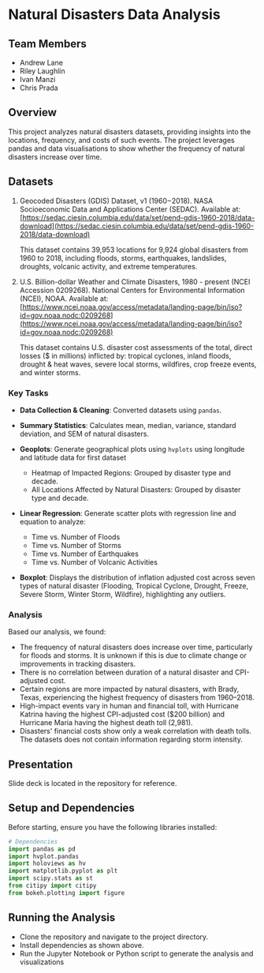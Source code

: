 # Natural Disasters Data Analysis

## Team Members
- Andrew Lane
- Riley Laughlin
- Ivan Manzi
- Chris Prada

## Overview

This project analyzes natural disasters datasets, providing insights into the locations, frequency, and costs of such events. The project leverages pandas and data visualisations to show whether the frequency of natural disasters increase over time.

## Datasets
1. Geocoded Disasters (GDIS) Dataset, v1 (1960 – 2018). NASA Socioeconomic Data and Applications Center (SEDAC). Available at: [https://sedac.ciesin.columbia.edu/data/set/pend-gdis-1960-2018/data-download](https://sedac.ciesin.columbia.edu/data/set/pend-gdis-1960-2018/data-download)

    This dataset contains 39,953 locations for 9,924 global disasters from 1960 to 2018, including floods, storms, earthquakes, landslides, droughts, volcanic activity, and extreme temperatures.

2. U.S. Billion-dollar Weather and Climate Disasters, 1980 - present (NCEI Accession 0209268). National Centers for Environmental Information (NCEI), NOAA. Available at: [https://www.ncei.noaa.gov/access/metadata/landing-page/bin/iso?id=gov.noaa.nodc:0209268](https://www.ncei.noaa.gov/access/metadata/landing-page/bin/iso?id=gov.noaa.nodc:0209268)

    This dataset contains U.S. disaster cost assessments of the total, direct losses ($ in millions) inflicted by: tropical cyclones, inland floods, drought & heat waves, severe local storms, wildfires, crop freeze events, and winter storms.

### Key Tasks
- **Data Collection & Cleaning**: Converted datasets using `pandas`.
- **Summary Statistics**: Calculates mean, median, variance, standard deviation, and SEM of natural disasters.
- **Geoplots**: Generate geographical plots using `hvplots` using longitude and latitude data for first dataset
    - Heatmap of Impacted Regions: Grouped by disaster type and decade.
    - All Locations Affected by Natural Disasters: Grouped by disaster type and decade.
    
- **Linear Regression**: Generate scatter plots with regression line and equation to analyze:
    - Time vs. Number of Floods
    - Time vs. Number of Storms
    - Time vs. Number of Earthquakes
    - Time vs. Number of Volcanic Activities
- **Boxplot**: Displays the distribution of inflation adjusted cost across seven types of natural disaster (Flooding, Tropical Cyclone, Drought, Freeze, Severe Storm, Winter Storm, Wildfire), highlighting any outliers.

### Analysis
Based our analysis, we found:
- The frequency of natural disasters does increase over time, particularly for floods and storms. It is unknown if this is due to climate change or improvements in tracking disasters. 
- There is no correlation between duration of a natural disaster and CPI-adjusted cost.
- Certain regions are more impacted by natural disasters, with Brady, Texas, experiencing the highest frequency of disasters from 1960–2018.
- High-impact events vary in human and financial toll, with Hurricane Katrina having the highest CPI-adjusted cost ($200 billion) and Hurricane Maria having the highest death toll (2,981).
- Disasters' financial costs show only a weak correlation with death tolls. The datasets does not contain information regarding storm intensity.

## Presentation
Slide deck is located in the repository for reference.

## Setup and Dependencies

Before starting, ensure you have the following libraries installed:

```python
# Dependencies
import pandas as pd
import hvplot.pandas
import holoviews as hv
import matplotlib.pyplot as plt
import scipy.stats as st
from citipy import citipy
from bokeh.plotting import figure
```

## Running the Analysis
- Clone the repository and navigate to the project directory.
- Install dependencies as shown above.
- Run the Jupyter Notebook or Python script to generate the analysis and visualizations
